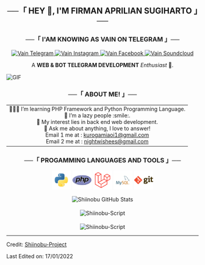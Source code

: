 <h2 align="center">
    ──「 HEY 👋, I'M FIRMAN APRILIAN SUGIHARTO 」──
</h2>
<h3 align="center">
    ──「 I'AM KNOWING AS VAIN ON TELEGRAM 」──
</h3>

<p align="center">
    <a href="https://t.me/saint_foire"> 
        <img src="https://img.shields.io/badge/My-Telegram-blue?style=for-the-badge&logo=telegram" alt="Vain Telegram" /> 
    </a>
    <a href="https://www.instagram.com/mas.firmann/"> 
        <img src="https://img.shields.io/badge/My-Instagram-red?style=for-the-badge&logo=instagram" alt="Vain Instagram" /> 
    </a>
    <a href="https://web.facebook.com/vnn.qy/"> 
        <img src="https://img.shields.io/badge/My-Facebook-darkblue?style=for-the-badge&logo=facebook" alt="Vain Facebook" /> 
    </a>
    <a href="https://soundcloud.com/kurogami-aoi"> 
        <img src="https://img.shields.io/badge/My-Soundcloud-orange?style=for-the-badge&logo=soundcloud" alt="Vain Soundcloud" /> 
    </a>
</p>

<p align="center">
A <b>WEB & BOT TELEGRAM DEVELOPMENT</b> <i>Enthusiast</i> 🚀.
</p>

 

  <img align="center" alt="GIF" src="https://i.postimg.cc/QtLnbHqK/Cheery-Separate-Goldeneye.gif" />
</p>


<h3 align="center">
    ──「 ABOUT ME! 」──
</h3>

<table align="center" style="table-layout: fixed; width: 100%;">
  <tbody>
    <tr valign="top">
      <td align="center">
        👨🏽‍💻 I’m learning PHP Framework and Python Programming Language.<br>
        🌱 I’m a lazy people :smile:.<br>
        🤔 My interest lies in back end web development.<br>
        💬 Ask me about anything, I love to answer!<br>
        Email 1 me at : <a href="kurogamiaoi1@gmail.com">kurogamiaoi1@gmail.com</a><br> 
        Email 2 me at : <a href="nightwishees@gmail.com">nightwishees@gmail.com</a><br>
      </td>
    </tr>
  </tbody>
</table>


<h3 align="center">
    ──「 PROGAMMING LANGUAGES AND TOOLS 」──
</h3>

<p align="center">
<code><img height="50" src="https://raw.githubusercontent.com/github/explore/80688e429a7d4ef2fca1e82350fe8e3517d3494d/topics/python/python.png"></code>
<code><img height="50" src="https://raw.githubusercontent.com/github/explore/80688e429a7d4ef2fca1e82350fe8e3517d3494d/topics/php/php.png"></code>
<code><img height="50" src="https://raw.githubusercontent.com/github/explore/80688e429a7d4ef2fca1e82350fe8e3517d3494d/topics/laravel/laravel.png"></code>
<code><img height="50" src="https://raw.githubusercontent.com/github/explore/80688e429a7d4ef2fca1e82350fe8e3517d3494d/topics/mysql/mysql.png"></code>
<code><img height="50" src="https://raw.githubusercontent.com/github/explore/80688e429a7d4ef2fca1e82350fe8e3517d3494d/topics/git/git.png"></code></p>

<p align="center">
<img src="https://github-readme-stats.vercel.app/api?username=shiinobu&show_icons=true&hide_border=true&count_private=true&theme=chartreuse-dark&icon_color=fad000" alt="Shiinobu GitHub Stats"><br><br>
<img align="center" src="https://github-readme-streak-stats.herokuapp.com/?user=shiinobu&theme=Javascript-dark&date_format=M%20j%5B%2C%20Y%5D&dates=0ADD2F" alt="Shiinobu-Script" /><br><br>
<img align="center" width=500 src="https://github-readme-stats.vercel.app/api/top-langs/?username=shiinobu&count_private=true&theme=radical" alt="Shiinobu-Script" /></p>

----
Credit: [Shiinobu-Project](https://github.com/shiinobu)

Last Edited on: 17/01/2022
 
 
